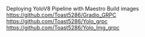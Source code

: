 Deploying YoloV8 Pipeline with Maestro
Build images
https://github.com/Toast5286/Gradio_GRPC
https://github.com/Toast5286/Yolo_grpc
https://github.com/Toast5286/Yolo_Img_grpc

